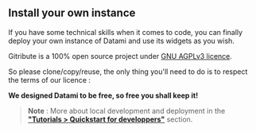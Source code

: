 
## Install your own instance

If you have some technical skills when it comes to code, you can finally deploy your own instance of Datami and use its widgets as you wish.

Gitribute is a 100% open source project under [GNU AGPLv3 licence](/software).

So please clone/copy/reuse, the only thing you'll need to do is to respect the terms of our licence :

**We designed Datami to be free, so free you shall keep it!**

> **Note** : More about local development and deployment in the **["Tutorials > Quickstart for developpers"](/quickstart-developpers)** section.
